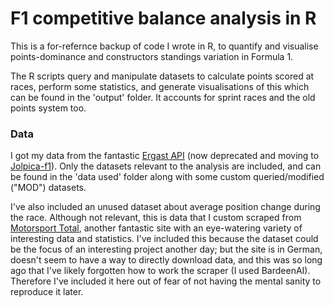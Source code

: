 # F1 competitive balance analysis in R
This is a for-refernce backup of code I wrote in R, to quantify and visualise points-dominance and constructors standings variation in Formula 1.

The R scripts query and manipulate datasets to calculate points scored at races, perform some statistics, and generate visualisations of this which can be found in the 'output' folder. It accounts for sprint races and the old points system too.

### Data
I got my data from the fantastic [Ergast API](https://ergast.com/mrd/) (now deprecated and moving to [Jolpica-f1](https://github.com/jolpica/jolpica-f1)). Only the datasets relevant to the analysis are included, and can be found in the 'data used' folder along with some custom queried/modified ("MOD") datasets.

I've also included an unused dataset about average position change during the race. Although not relevant, this is data that I custom scraped from [Motorsport Total](https://www.motorsport-total.com), another fantastic site with an eye-watering variety of interesting data and statistics. I've included this because the dataset could be the focus of an interesting project another day; but the site is in German, doesn't seem to have a way to directly download data, and this was so long ago that I've likely forgotten how to work the scraper (I used BardeenAI). Therefore I've included it here out of fear of not having the mental sanity to reproduce it later.
